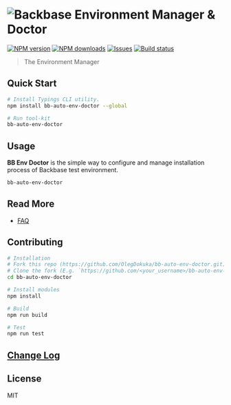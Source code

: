 # ![Backbase Environment Manager & Doctor](https://d30y9cdsu7xlg0.cloudfront.net/png/35929-200.png)

[![NPM version][npm-image]][npm-url]
[![NPM downloads][downloads-image]][downloads-url]
[![Issues][issues-img]][issues-url]
[![Build status][travis-image]][travis-url]

> The Environment Manager

## Quick Start

```sh
# Install Typings CLI utility.
npm install bb-auto-env-doctor --global

# Run tool-kit
bb-auto-env-doctor
```

## Usage

**BB Env Doctor** is the simple way to configure and manage installation process of Backbase test environment.

```sh
bb-auto-env-doctor
```

## Read More

* [FAQ](docs/faq.md)

## Contributing

```sh
# Installation
# Fork this repo (https://github.com/OlegDokuka/bb-auto-env-doctor.git)
# Clone the fork (E.g. `https://github.com/<your_username>/bb-auto-env-doctor.git`)
cd bb-auto-env-doctor

# Install modules
npm install

# Build
npm run build

# Test
npm run test
```

## [Change Log](https://github.com/OlegDokuka/bb-auto-env-doctor/releases)

## License

MIT

[npm-image]: https://img.shields.io/npm/v/bb-auto-env-doctor.svg?style=flat
[npm-url]: https://www.npmjs.com/package/bb-auto-env-doctor
[downloads-image]: https://img.shields.io/npm/dm/bb-auto-env-doctor.svg?style=flat
[downloads-url]: https://www.npmjs.com/package/bb-auto-env-doctor
[issues-img]: https://img.shields.io/github/issues/OlegDokuka/bb-auto-env-doctor.svg
[issues-url]: https://github.com/OlegDokuka/bb-auto-env-doctor/issues
[travis-image]: https://img.shields.io/travis/OlegDokuka/bb-auto-env-doctor.svg?style=flat
[travis-url]: https://travis-ci.org/OlegDokuka/bb-auto-env-doctor